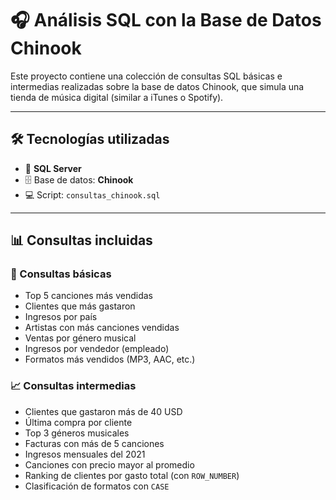 # 🎧 Análisis SQL con la Base de Datos Chinook

Este proyecto contiene una colección de consultas SQL básicas e intermedias realizadas sobre la base de datos Chinook, que simula una tienda de música digital (similar a iTunes o Spotify).

---

## 🛠 Tecnologías utilizadas

- 💾 **SQL Server**
- 🗄 Base de datos: **Chinook**
- 💻 Script: `consultas_chinook.sql`

---

## 📊 Consultas incluidas

### 🧩 Consultas básicas

- Top 5 canciones más vendidas
- Clientes que más gastaron
- Ingresos por país
- Artistas con más canciones vendidas
- Ventas por género musical
- Ingresos por vendedor (empleado)
- Formatos más vendidos (MP3, AAC, etc.)

### 📈 Consultas intermedias

- Clientes que gastaron más de 40 USD
- Última compra por cliente
- Top 3 géneros musicales
- Facturas con más de 5 canciones
- Ingresos mensuales del 2021
- Canciones con precio mayor al promedio
- Ranking de clientes por gasto total (con `ROW_NUMBER`)
- Clasificación de formatos con `CASE`



